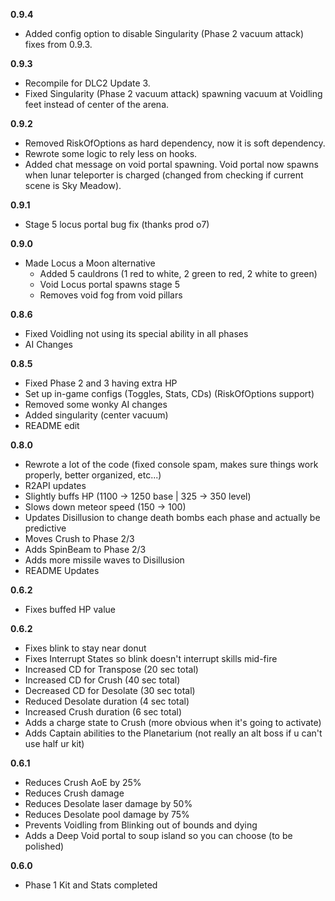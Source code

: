 **0.9.4**

- Added config option to disable Singularity (Phase 2 vacuum attack) fixes from 0.9.3. 

**0.9.3**

- Recompile for DLC2 Update 3.
- Fixed Singularity (Phase 2 vacuum attack) spawning vacuum at Voidling feet instead of center of the arena.

**0.9.2**

- Removed RiskOfOptions as hard dependency, now it is soft dependency.
- Rewrote some logic to rely less on hooks.
- Added chat message on void portal spawning. Void portal now spawns when lunar teleporter is charged (changed from checking if current scene is Sky Meadow).

**0.9.1**

- Stage 5 locus portal bug fix (thanks prod o7)

**0.9.0**

- Made Locus a Moon alternative
  - Added 5 cauldrons (1 red to white, 2 green to red, 2 white to green)
  - Void Locus portal spawns stage 5
  - Removes void fog from void pillars

**0.8.6**

- Fixed Voidling not using its special ability in all phases
- AI Changes

**0.8.5**

- Fixed Phase 2 and 3 having extra HP
- Set up in-game configs (Toggles, Stats, CDs) (RiskOfOptions support)
- Removed some wonky AI changes
- Added singularity (center vacuum)
- README edit

**0.8.0**

- Rewrote a lot of the code (fixed console spam, makes sure things work properly, better organized, etc...)
- R2API updates
- Slightly buffs HP (1100 -> 1250 base | 325 -> 350 level)
- Slows down meteor speed (150 -> 100)
- Updates Disillusion to change death bombs each phase and actually be predictive
- Moves Crush to Phase 2/3
- Adds SpinBeam to Phase 2/3
- Adds more missile waves to Disillusion
- README Updates

**0.6.2**

- Fixes buffed HP value

**0.6.2**

- Fixes blink to stay near donut
- Fixes Interrupt States so blink doesn't interrupt skills mid-fire
- Increased CD for Transpose (20 sec total)
- Increased CD for Crush (40 sec total)
- Decreased CD for Desolate (30 sec total)
- Reduced Desolate duration (4 sec total)
- Increased Crush duration (6 sec total)
- Adds a charge state to Crush (more obvious when it's going to activate)
- Adds Captain abilities to the Planetarium (not really an alt boss if u can't use half ur kit)

**0.6.1**

- Reduces Crush AoE by 25%
- Reduces Crush damage
- Reduces Desolate laser damage by 50%
- Reduces Desolate pool damage by 75%
- Prevents Voidling from Blinking out of bounds and dying
- Adds a Deep Void portal to soup island so you can choose (to be polished)

**0.6.0**

- Phase 1 Kit and Stats completed
